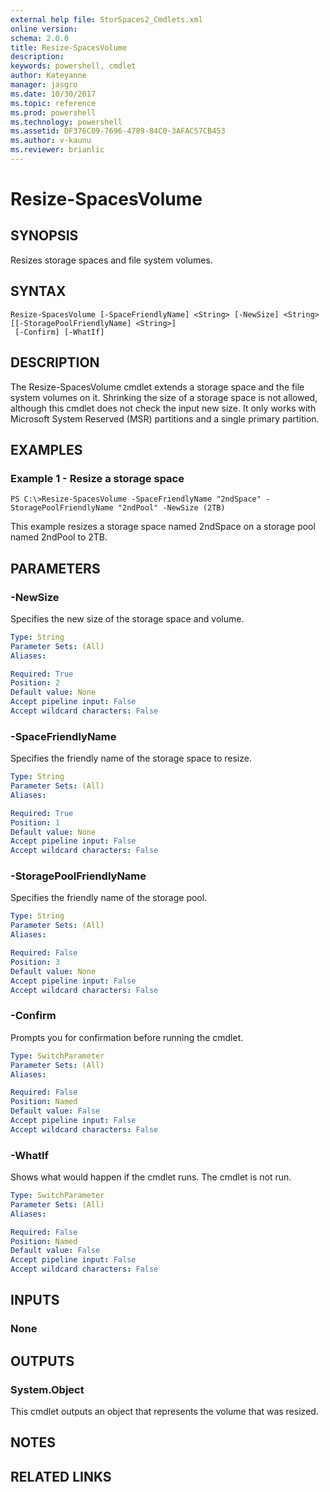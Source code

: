 ```yaml
---
external help file: StorSpaces2_Cmdlets.xml
online version: 
schema: 2.0.0
title: Resize-SpacesVolume
description: 
keywords: powershell, cmdlet
author: Kateyanne
manager: jasgro
ms.date: 10/30/2017
ms.topic: reference
ms.prod: powershell
ms.technology: powershell
ms.assetid: DF376C09-7696-4789-84C0-3AFAC57CB453
ms.author: v-kaunu
ms.reviewer: brianlic
---
```


# Resize-SpacesVolume

## SYNOPSIS
Resizes storage spaces and file system volumes.

## SYNTAX

```
Resize-SpacesVolume [-SpaceFriendlyName] <String> [-NewSize] <String> [[-StoragePoolFriendlyName] <String>]
 [-Confirm] [-WhatIf]
```

## DESCRIPTION
The Resize-SpacesVolume cmdlet extends a storage space and the file system volumes on it.
Shrinking the size of a storage space is not allowed, although this cmdlet does not check the input new size.
It only works with Microsoft System Reserved (MSR) partitions and a single primary partition.

## EXAMPLES

### Example 1 - Resize a storage space
```
PS C:\>Resize-SpacesVolume -SpaceFriendlyName "2ndSpace" -StoragePoolFriendlyName "2ndPool" -NewSize (2TB)
```

This example resizes a storage space named 2ndSpace on a storage pool named 2ndPool to 2TB.

## PARAMETERS

### -NewSize
Specifies the new size of the storage space and volume.

```yaml
Type: String
Parameter Sets: (All)
Aliases: 

Required: True
Position: 2
Default value: None
Accept pipeline input: False
Accept wildcard characters: False
```

### -SpaceFriendlyName
Specifies the friendly name of the storage space to resize.

```yaml
Type: String
Parameter Sets: (All)
Aliases: 

Required: True
Position: 1
Default value: None
Accept pipeline input: False
Accept wildcard characters: False
```

### -StoragePoolFriendlyName
Specifies the friendly name of the storage pool.

```yaml
Type: String
Parameter Sets: (All)
Aliases: 

Required: False
Position: 3
Default value: None
Accept pipeline input: False
Accept wildcard characters: False
```

### -Confirm
Prompts you for confirmation before running the cmdlet.

```yaml
Type: SwitchParameter
Parameter Sets: (All)
Aliases: 

Required: False
Position: Named
Default value: False
Accept pipeline input: False
Accept wildcard characters: False
```

### -WhatIf
Shows what would happen if the cmdlet runs.
The cmdlet is not run.

```yaml
Type: SwitchParameter
Parameter Sets: (All)
Aliases: 

Required: False
Position: Named
Default value: False
Accept pipeline input: False
Accept wildcard characters: False
```

## INPUTS

### None

## OUTPUTS

### System.Object
This cmdlet outputs an object that represents the volume that was resized.

## NOTES

## RELATED LINKS

